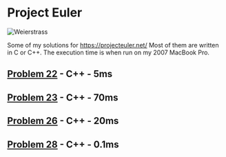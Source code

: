 # Project Euler

![Weierstrass](https://projecteuler.net/profile/weierstrass.png)

Some of my solutions for https://projecteuler.net/ Most of them are written in C or C++. The execution time is when run on my 2007 MacBook Pro.

## [Problem 22](22/) - C++ - 5ms

## [Problem 23](23/) - C++ - 70ms

## [Problem 26](26/) - C++ - 20ms

## [Problem 28](28/) - C++ - 0.1ms